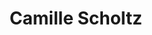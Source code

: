---
id: 27
title: 'Camille Scholtz'
description: 'Camille Scholtz is geïnteresseerd in de werken van René Guénon, anti-modernistische filosofie, en islam.'
keyword: Tegendraads
image: c22a3385-6ed4-4e13-9260-7afb24cac6a4.jpg
---
